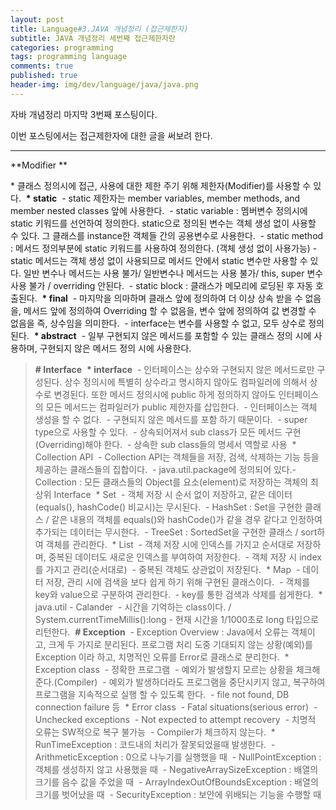 ```yaml
---
layout: post
title: Language#3.JAVA 개념정리 (접근제한자)
subtitle: JAVA 개념정리 세번째 접근제한자란
categories: programming
tags: programming language
comments: true
published: true
header-img: img/dev/language/java/java.png
---
```


자바 개념정리 마지막 3번째 포스팅이다.

이번 포스팅에서는 접근제한자에 대한 글을 써보려 한다.


---


**Modifier **
​
<br>


\* 클래스 정의시에 접근, 사용에 대한 제한 주기 위해 제한자(Modifier)를 사용할 수 있다. 
​
**\* static**
​
\- static 제한자는 member variables, member methods, and member nested classes 앞에 사용한다.
​
\- static variable : 멤버변수 정의시에 static 키워드를 선언하여 정의한다. static으로 정의된 변수는 객체 생성 없이 사용할 수 있다. 그 클래스를 instance한 객체들 간의 공용변수로 사용한다.
​
\- static method : 메서드 정의부분에 static 키워드를 사용하여 정의한다. (객체 생성 없이 사용가능) 
​
\- static 메서드는 객체 생성 없이 사용되므로 메서드 안에서 static 변수만 사용할 수 있다. 일반 변수나 메서드는 사용 불가/ 일반변수나 메서드는 사용 불가/ this, super 변수 사용 불가 / overriding  안된다.
​
\- static block : 클래스가 메모리에 로딩된 후 자동 호출된다. 
​
**\* final**
​
\- 마지막을 의마하며 클래스 앞에 정의하여 더 이상 상속 받을 수 없음을, 메서드 앞에 정의하여 Overriding 할 수 없음을, 변수 앞에 정의하여 값 변경할 수 없음을 즉, 상수임을 의미한다.
​
\- interface는 변수를 사용할 수 없고, 모두 상수로 정의된다.
​
**\* abstract**
​
\- 일부 구현되지 않은 메서드를 포함할 수 있는 클래스 정의 시에 사용하며, 구현되지 않은 메서드 정의 시에 사용한다.
​
> **\# Interface**
​
**\* interface**
​
\- 인터페이스는 상수와 구현되지 않은 메서드로만 구성된다. 상수 정의시에 특별히 상수라고 명시하지 않아도 컴파일러에 의해서 상수로 변경된다. 또한 메서드 정의시에 public 하게 정의하지 않아도 인터페이스의 모든 메서드는 컴파일러가 public 제한자를 삽입한다.
​
\- 인터페이스는 객체 생성을 할 수 없다.
​
\- 구현되지 않은 메서드를 포함 하기 때문이다.
​
\- super type으로 사용할 수 있다.
​
\- 상속되어져서 sub class가 모든 메서드 구현(Overriding)해야 한다.
​
\- 상속한 sub class들의 명세서 역할로 사용
​
\* Collection API
​
\- Collection API는 객체들을 저장, 검색, 삭제하는 기능 등을 제공하는 클래스들의 집합이다.
​
\- java.util.package에 정의되어 있다.
​
\- Collection :  모든 클래스들의 Object를 요소(element)로 저장하는 객체의 최상위 Interface
​
\* Set
​
\- 객체 저장 시 순서 없이 저장하고, 같은 데이터(equals(), hashCode() 비교시)는 무시된다. 
​
\- HashSet : Set을 구현한 클래스 / 같은 내용의 객체를 equals()와 hashCode()가 같을 경우 같다고 인정하여 추가되는 데이터는 무시한다.
​
\- TreeSet : SortedSet을 구현한 클래스 / sort하여 객체를 관리한다. 
​
\* List
​
\- 객체 저장 시에 인덱스를 가지고 순서대로 저장하며, 중복된 데이터도 새로운 인덱스를 부여하여 저장한다.
​
\- 객체 저장 시 index를 가지고 관리(순서대로)
​
\- 중복된 객체도 상관없이 저장된다.
​
\* Map
​
\- 데이터 저장, 관리 시에 검색을 보다 쉽게 하기 위해 구현된 클래스이다.
​
\- 객체를 key와 value으로 구분하여 관리한다.
​
\- key를 통한 검색과 삭제를 쉽게한다.
​
\* java.util - Calander
​
\- 시간을 기억하는 class이다. / System.currentTimeMillis():long - 현재 시간을 1/1000초로 long 타입으로 리턴한다.
​
**\# Exception**
​
\- Exception Overview : Java에서 오류는 객체이고, 크게 두 가지로 분리된다. 프로그램 처리 도중 기대되지 않는 상황(예외)를 Exception 이라 하고, 치명적인 오류를 Error로 클래스로 분리한다.
​
\* Exception class
​
\- 정확한 프로그램
​
\- 예외가 발생할지 모르는 상황을 체크해 준다.(Compiler)
​
\- 예외가 발생하더라도 프로그램을 중단시키지 않고, 복구하여 프로그램을 지속적으로 실행 할 수 있도록 한다.
​
\- file not found, DB connection failure 등
​
\* Error class
​
\- Fatal situations(serious error)
​
\- Unchecked exceptions
​
\- Not expected to attempt recovery
​
\- 치명적 오류는 SW적으로 복구 불가능
​
\- Compiler가 체크하지 않는다.
​
\* RunTimeException : 코드내의 처리가 잘못되었을때 발생한다.
​
\- ArithmeticException : 0으로 나누기를 실행했을 때
​
\- NullPointException : 객체를 생성하지 않고 사용했을 때
​
\- NegativeArraySizeException : 배열의 크기를 음수 값을 주었을 때
​
\- ArrayIndexOutOfBoundsException : 배열의 크기를 벗어났을 때
​
\- SecurityException : 보안에 위배되는 기능을 수행할 때